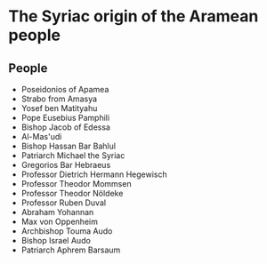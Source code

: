 # The Syriac origin of the Aramean people

## People
* Poseidonios of Apamea
* Strabo from Amasya
* Yosef ben Matityahu
* Pope Eusebius Pamphili
* Bishop Jacob of Edessa
* Al-Mas'udi
* Bishop Hassan Bar Bahlul
* Patriarch Michael the Syriac
* Gregorios Bar Hebraeus
* Professor Dietrich Hermann Hegewisch
* Professor Theodor Mommsen
* Professor Theodor Nöldeke
* Professor Ruben Duval
* Abraham Yohannan
* Max von Oppenheim
* Archbishop Touma Audo
* Bishop Israel Audo
* Patriarch Aphrem Barsaum
